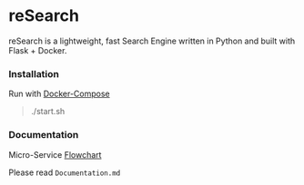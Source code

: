 # reSearch

reSearch is a lightweight, fast Search Engine written in Python and built with Flask + Docker.



### Installation

Run with [Docker-Compose](https://docs.docker.com/compose/)
  
> ./start.sh



### Documentation

Micro-Service [Flowchart](https://drive.google.com/file/d/1B-zdlsKatmy8d8mDB0afmoZ2w-dGRKc4/view?usp=sharing)

Please read `Documentation.md`
